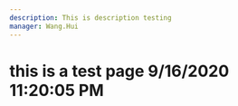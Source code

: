 ```yaml
---
description: This is description testing
manager: Wang.Hui
---
```

# this is a test page 9/16/2020 11:20:05 PM